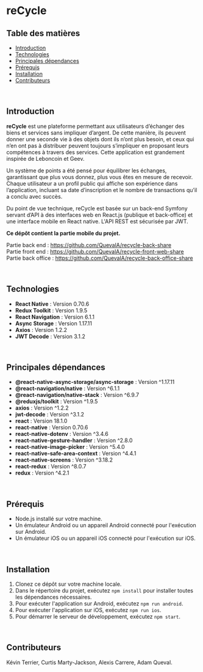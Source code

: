 # reCycle

## Table des matières
- [Introduction](#introduction)
- [Technologies](#technologies)
- [Principales dépendances](#principales-dépendances)
- [Prérequis](#prérequis)
- [Installation](#installation)
- [Contributeurs](#contributeurs)

<br>

## Introduction
**reCycle** est une plateforme permettant aux utilisateurs d’échanger des biens et services sans impliquer d’argent.
De cette manière, ils peuvent donner une seconde vie à des objets dont ils n’ont plus besoin, et ceux qui n’en ont pas à distribuer peuvent toujours s’impliquer en proposant leurs compétences à travers des services.
Cette application est grandement inspirée de Leboncoin et Geev.

Un système de points a été pensé pour équilibrer les échanges, garantissant que plus vous donnez, plus vous êtes en mesure de recevoir. Chaque utilisateur a un profil public qui affiche son expérience dans l’application, incluant sa date d’inscription et le nombre de transactions qu’il a conclu avec succès.

Du point de vue technique, reCycle est basée sur un back-end Symfony servant d’API à des interfaces web en React.js (publique et back-office) et une interface mobile en React native. L'API REST est sécurisée par JWT.

**Ce dépôt contient la partie mobile du projet.**

Partie back end : https://github.com/QuevalA/recycle-back-share
<br>Partie front end : https://github.com/QuevalA/recycle-front-web-share
<br>Partie back office : https://github.com/QuevalA/recycle-back-office-share

<br>

## Technologies
- **React Native** : Version 0.70.6
- **Redux Toolkit** : Version 1.9.5
- **React Navigation** : Version 6.1.1
- **Async Storage** : Version 1.17.11
- **Axios** : Version 1.2.2
- **JWT Decode** : Version 3.1.2

<br>

## Principales dépendances
- **@react-native-async-storage/async-storage** : Version ^1.17.11
- **@react-navigation/native** : Version ^6.1.1
- **@react-navigation/native-stack** : Version ^6.9.7
- **@reduxjs/toolkit** : Version ^1.9.5
- **axios** : Version ^1.2.2
- **jwt-decode** : Version ^3.1.2
- **react** : Version 18.1.0
- **react-native** : Version 0.70.6
- **react-native-dotenv** : Version ^3.4.6
- **react-native-gesture-handler** : Version ^2.8.0
- **react-native-image-picker** : Version ^5.4.0
- **react-native-safe-area-context** : Version ^4.4.1
- **react-native-screens** : Version ^3.18.2
- **react-redux** : Version ^8.0.7
- **redux** : Version ^4.2.1

<br>

## Prérequis
- Node.js installé sur votre machine.
- Un émulateur Android ou un appareil Android connecté pour l'exécution sur Android.
- Un émulateur iOS ou un appareil iOS connecté pour l'exécution sur iOS.

<br>

## Installation
1. Clonez ce dépôt sur votre machine locale.
2. Dans le répertoire du projet, exécutez `npm install` pour installer toutes les dépendances nécessaires.
3. Pour exécuter l'application sur Android, exécutez `npm run android`.
4. Pour exécuter l'application sur iOS, exécutez `npm run ios`.
5. Pour démarrer le serveur de développement, exécutez `npm start`.

<br>

## Contributeurs
Kévin Terrier, Curtis Marty-Jackson, Alexis Carrere, Adam Queval.